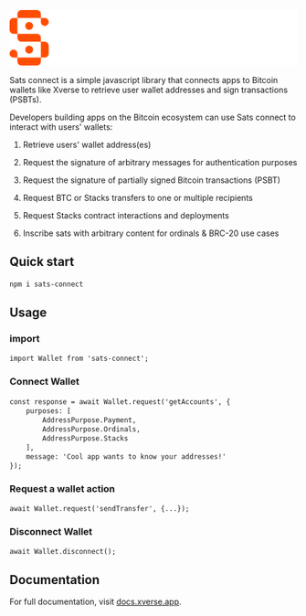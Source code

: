 ![logo](/example/public/sats-connect.svg)

Sats connect is a simple javascript library that connects apps to Bitcoin wallets like Xverse to retrieve user wallet addresses and sign transactions (PSBTs).

Developers building apps on the Bitcoin ecosystem can use Sats connect to interact with users' wallets:

1. Retrieve users' wallet address(es)

2. Request the signature of arbitrary messages for authentication purposes

3. Request the signature of partially signed Bitcoin transactions (PSBT)

4. Request BTC or Stacks transfers to one or multiple recipients

5. Request Stacks contract interactions and deployments

6. Inscribe sats with arbitrary content for ordinals & BRC-20 use cases

## Quick start

```bash
npm i sats-connect
```

## Usage

### import 

```
import Wallet from 'sats-connect';
```


### Connect Wallet 

```
const response = await Wallet.request('getAccounts', {
	purposes: [
		AddressPurpose.Payment,
		AddressPurpose.Ordinals,
		AddressPurpose.Stacks
	],
	message: 'Cool app wants to know your addresses!'
});
```
### Request a wallet action

```
await Wallet.request('sendTransfer', {...});
```

### Disconnect Wallet

```
await Wallet.disconnect();
```

## Documentation

For full documentation, visit [docs.xverse.app](https://docs.xverse.app/sats-connect/).
